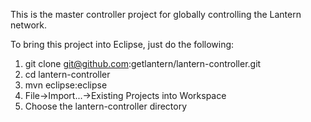 This is the master controller project for globally controlling the Lantern network.

To bring this project into Eclipse, just do the following:

1. git clone git@github.com:getlantern/lantern-controller.git
2. cd lantern-controller
3. mvn eclipse:eclipse 
4. File->Import...->Existing Projects into Workspace
5. Choose the lantern-controller directory 
